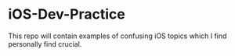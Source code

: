 # iOS-Dev-Practice
This repo will contain examples of confusing iOS topics which I find personally find crucial.
